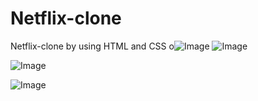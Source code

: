 # Netflix-clone
Netflix-clone by using HTML and CSS
o![Image](https://github.com/user-attachments/assets/40c0d964-489c-4c0c-87c7-75fcb1ffc09c)
![Image](https://github.com/user-attachments/assets/194a14c1-5ff5-4ae9-8561-b10ee2064165)

![Image](https://github.com/user-attachments/assets/32dd2026-4c2c-49fb-bc49-0584d050d235)


![Image](https://github.com/user-attachments/assets/40c0d964-489c-4c0c-87c7-75fcb1ffc09c)
